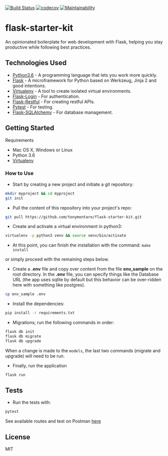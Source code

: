 [![Build Status](https://travis-ci.org/tonymontaro/flask-starter-kit.svg?branch=master)](https://travis-ci.org/tonymontaro/flask-starter-kit)
[![codecov](https://codecov.io/gh/tonymontaro/flask-starter-kit/branch/master/graph/badge.svg)](https://codecov.io/gh/tonymontaro/flask-starter-kit)
[![Maintainability](https://api.codeclimate.com/v1/badges/b4c547764a24cae52a3f/maintainability)](https://codeclimate.com/github/tonymontaro/flask-starter-kit/maintainability)

# flask-starter-kit
An opinionated boilerplate for web development with Flask, helping you stay productive while following best practices. 


## Technologies Used
- [Python3.6](https://www.python.org/downloads/) - A programming language that lets you work more quickly.
- [Flask](flask.pocoo.org/) - A microframework for Python based on Werkzeug, Jinja 2 and good intentions.
- [Virtualenv](https://virtualenv.pypa.io/en/stable/) - A tool to create isolated virtual environments.
- [Flask-Login](https://flask-login.readthedocs.io/en/latest/) - For authentication.
- [Flask-Restful](https://flask-restful.readthedocs.io/en/latest/) - For creating restful APIs.
- [Pytest](https://docs.pytest.org/en/latest/) - For testing.
- [Flask-SQLAlchemy](http://flask-sqlalchemy.pocoo.org/2.3/) - For database management.


## Getting Started
Requirements
- Mac OS X, Windows or Linux
- Python 3.6
- [Virtualenv](https://virtualenv.pypa.io/en/stable/)

### How to Use
- Start by creating a new project and initiate a git repository:
```bash
mkdir myproject && cd myproject
git init
```
- Pull the content of this repository into your project's repo:

```bash
git pull https://github.com/tonymontaro/flask-starter-kit.git
```

- Create and activate a virtual environment in python3:

```bash
virtualenv -p python3 venv && source venv/bin/activate
```
- At this point, you can finish the installation with the command: `make install` 

or simply proceed with the remaining steps below.

- Create a **.env** file and copy over content from the file **env_sample** on the root directory. In the **.env** file, you can specify things like the Database URL (the app uses sqlite by default but this behavior can be over-ridden here with something like postgres).
```bash
cp env_sample .env
```

- Install the dependencies:
```bash
pip install -r requirements.txt
```

- Migrations; run the following commands in order:
```bash
flask db init
flask db migrate
flask db upgrade
```
When a change is made to the `models`, the last two commands (migrate and upgrade) will need to be run.
- Finally, run the application
```bash
flask run
```

## Tests

- Run the tests with:
``` bash
pytest
```

See available routes and test on Postman [here](https://documenter.getpostman.com/view/646133/collection/RW8CJ8FR)


## License

MIT
